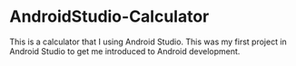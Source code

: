 # AndroidStudio-Calculator
This is a calculator that I using Android Studio. This was my first project in Android Studio to get me introduced to Android development. 

